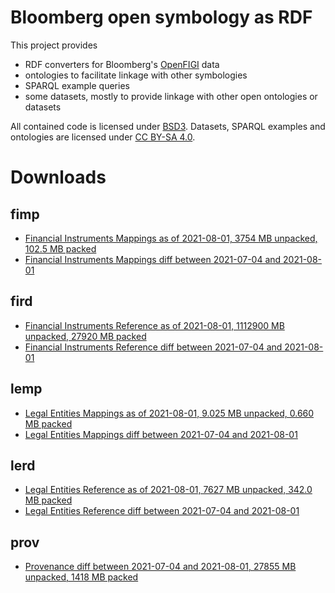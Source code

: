 Bloomberg open symbology as RDF
===============================

This project provides

- RDF converters for Bloomberg's [OpenFIGI][1] data
- ontologies to facilitate linkage with other symbologies
- SPARQL example queries
- some datasets, mostly to provide linkage with other open ontologies or datasets

All contained code is licensed under [BSD3][2].  Datasets, SPARQL examples and
ontologies are licensed under [CC BY-SA 4.0][3].


Downloads
=========

fimp
----

- [Financial Instruments Mappings as of 2021-08-01, 3754 MB unpacked, 102.5 MB packed](https://yadi.sk/d/-LEYkE3m1WJJRQ)
- [Financial Instruments Mappings diff between 2021-07-04 and 2021-08-01](https://yadi.sk/d/X4fbpjAdnooRcw)

fird
----

- [Financial Instruments Reference as of 2021-08-01, 1112900 MB unpacked, 27920 MB packed](https://yadi.sk/d/djvyPtmWazwdPQ)
- [Financial Instruments Reference diff between 2021-07-04 and 2021-08-01](https://yadi.sk/d/hki6l6YeRtThYA)

lemp
----

- [Legal Entities Mappings as of 2021-08-01, 9.025 MB unpacked, 0.660 MB packed](https://yadi.sk/d/6Ft3llT2pqkejQ)
- [Legal Entities Mappings diff between 2021-07-04 and 2021-08-01](https://yadi.sk/d/bO3f4QuC5aYyKg)

lerd
----

- [Legal Entities Reference as of 2021-08-01, 7627 MB unpacked, 342.0 MB packed](https://yadi.sk/d/-nYJ3QAQ2fJHwg)
- [Legal Entities Reference diff between 2021-07-04 and 2021-08-01](https://yadi.sk/d/8U7YyiAJ1C9Icg)

prov
----
- [Provenance diff between 2021-07-04 and 2021-08-01, 27855 MB unpacked, 1418 MB packed](https://yadi.sk/d/1oY3MsiUNHWGIA)


  [1]: http://openfigi.com/
  [2]: http://opensource.org/licenses/BSD-3-Clause
  [3]: http://creativecommons.org/licenses/by-sa/4.0/
  [4]: http://datahub.io/dataset/figi

